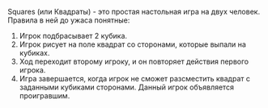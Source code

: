 Squares (или Квадраты) - это простая настольная игра на двух человек.
Правила в ней до ужаса понятные:
1. Игрок подбрасывает 2 кубика.
2. Игрок рисует на поле квадрат со сторонами, которые выпали на кубиках.
3. Ход переходит второму игроку, и он повторяет действия первого игрока.
4. Игра завершается, когда игрок не сможет разсместить квадрат с заданными кубиками сторонами. Данный игрок объявляется проигравшим.
